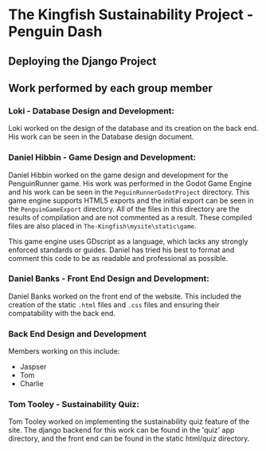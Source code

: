 # The Kingfish Sustainability Project - Penguin Dash

## Deploying the Django Project

## Work performed by each group member

### Loki - Database Design and Development:

Loki worked on the design of the database and its creation on the back end. His work can be seen in the Database design document.

### Daniel Hibbin - Game Design and Development:

Daniel Hibbin worked on the game design and development for the PenguinRunner game. His work was performed in the Godot Game Engine and his work can be seen in the `PeguinRunnerGodotProject` directory. This game engine supports HTML5 exports and the initial export can be seen in the `PenguinGameExport` directory. All of the files in this directory are the results of compilation and are not commented as a result. These compiled files are also placed in `The-Kingfish\mysite\static\game`.

This game engine uses GDscript as a language, which lacks any strongly enforced standards or guides. Daniel has tried his best to format and comment this code to be as readable and professional as possible. 

### Daniel Banks - Front End Design and Development:

Daniel Banks worked on the front end of the website. This included the creation of the static `.html` files and `.css` files and ensuring their compatability with the back end. 

### Back End Design and Development
Members working on this include:
- Jaspser
- Tom
- Charlie

### Tom Tooley - Sustainability Quiz:
Tom Tooley worked on implementing the sustainability quiz feature of the site. The django backend for this work can be found in the 'quiz' app directory, and the front end can be found in the static html/quiz directory.


